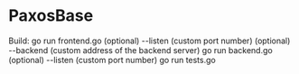 # PaxosBase

Build: 
go run frontend.go (optional) --listen (custom port number) (optional) --backend (custom address of the backend server)
go run backend.go (optional) --listen (custom port number)
go run tests.go